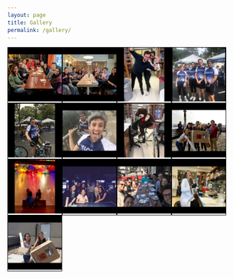 ```yaml
---
layout: page
title: Gallery
permalink: /gallery/
---
```


<style>

.responsive {
  padding: 0 auto;
  border: 1px solid black;
  float: left;
  width: 24%;
  visibility:visible;
}
.responsive:hover {
  border: 1px solid white; 
}

.responsive-m {
  padding: 0 auto;
  float: left;
  border: 0px;
  width:100%;
  display:none;
}

@media (max-width:800px) {
  .responsive {
    display:none;
  }
  .responsive-m {
    display:inline;
  } 
}

a.lightbox img {
  height: 150px;
  border: 3px solid white;
  box-shadow: 0px 0px 8px rgba(0,0,0,.3);
  margin: 94px 20px 20px 20px;
}


.lightbox-target {
  z-index:999999;
  position:absolute;
  width:100%;
  left:0;
  top:0;
  text-align:center;
  background: rgba(0,0,0,1);
  opacity: 1;
  -webkit-transition: opacity .5s ease-in-out;
  -moz-transition: opacity .5s ease-in-out;
  -o-transition: opacity .5s ease-in-out;
  transition: opacity .5s ease-in-out;
}

.lightbox-target img {
  margin: 0 auto;
  display:block;
  position: absolute;
  top:0;
  left:0;
  right:0;
  bottom: 0;
  max-height: 0%;
  max-width: 0%;
  box-shadow: 0px 0px 8px rgba(0,0,0,.3);
  box-sizing: border-box;
  overflow:hidden;
  -webkit-transition: .5s ease-in-out;
  -moz-transition: .5s ease-in-out;
  -o-transition: .5s ease-in-out;
  transition: .5s ease-in-out;
}

a.lightbox-close {
  display: block;
  width:50px;
  height:50px;
  box-sizing: border-box;
  color: black;
  text-decoration: none;
  position: absolute;
  top: -80px;
  right: 0;
  -webkit-transition: .5s ease-in-out;
  -moz-transition: .5s ease-in-out;
  -o-transition: .5s ease-in-out;
  transition: .5s ease-in-out;
}

a.lightbox-close:before {
  content: "";
  display: block;
  height: 30px;
  width: 1px;
  background: white;
  position: absolute;
  left: 26px;
  top:10px;
  -webkit-transform:rotate(45deg);
  -moz-transform:rotate(45deg);
  -o-transform:rotate(45deg);
  transform:rotate(45deg);
}

a.lightbox-close:after {
  content: "";
  display: block;
  height: 30px;
  width: 1px;
  background: white;
  position: absolute;
  left: 26px;
  top:10px;
  -webkit-transform:rotate(-45deg);
  -moz-transform:rotate(-45deg);
  -o-transform:rotate(-45deg);
  transform:rotate(-45deg);
}

.lightbox-target:target {
  opacity: 1;
  display:block;
  height:200vh;
  top: 0;
  bottom: 0;
}

.lightbox-target:target img {
  max-height: 100%;
  max-width: 100%;
}

.lightbox-target:target a.lightbox-close {
  top: 0px;
}

</style>

<div class="responsive-m"><img src="/assets/img/gallery/13.png"></div>
<div class="responsive-m"><img src="/assets/img/gallery/12.png"></div>
<div class="responsive-m"><img src="/assets/img/gallery/11.png"></div>
<div class="responsive-m"><img src="/assets/img/gallery/10.png"></div>
<div class="responsive-m"><img src="/assets/img/gallery/9.png"></div>
<div class="responsive-m"><img src="/assets/img/gallery/8.png"></div>
<div class="responsive-m"><img src="/assets/img/gallery/7.png"></div>
<div class="responsive-m"><img src="/assets/img/gallery/6.png"></div>
<div class="responsive-m"><img src="/assets/img/gallery/5.png"></div>
<div class="responsive-m"><img src="/assets/img/gallery/4.png"></div>
<div class="responsive-m"><img src="/assets/img/gallery/3.png"></div>
<div class="responsive-m"><img src="/assets/img/gallery/2.png"></div>
<div class="responsive-m"><img src="/assets/img/gallery/1.png"></div>

<a class="responsive" href="#13"><img src="/assets/img/gallery/13.png"></a>
<a class="responsive" href="#12"><img src="/assets/img/gallery/12.png"></a>
<a class="responsive" href="#11"><img src="/assets/img/gallery/11.png"></a>
<a class="responsive" href="#10"><img src="/assets/img/gallery/10.png"></a>
<a class="responsive" href="#9"><img src="/assets/img/gallery/9.png"></a>
<a class="responsive" href="#8"><img src="/assets/img/gallery/8.png"></a>
<a class="responsive" href="#7"><img src="/assets/img/gallery/7.png"></a>
<a class="responsive" href="#6"><img src="/assets/img/gallery/6.png"></a>
<a class="responsive" href="#5"><img src="/assets/img/gallery/5.png"></a>
<a class="responsive" href="#4"><img src="/assets/img/gallery/4.png"></a>
<a class="responsive" href="#3"><img src="/assets/img/gallery/3.png"></a>
<a class="responsive" href="#2"><img src="/assets/img/gallery/2.png"></a>
<a class="responsive" href="#1"><img src="/assets/img/gallery/1.png"></a>

<div class="lightbox-target" id="13">
   <img src="/assets/img/gallery/13.png"/>
   <a class="lightbox-close" href="#"></a>
</div>
<div class="lightbox-target" id="12">
   <img src="/assets/img/gallery/12.png"/>
   <a class="lightbox-close" href="#"></a>
</div>
<div class="lightbox-target" id="11">
   <img src="/assets/img/gallery/11.png"/>
   <a class="lightbox-close" href="#"></a>
</div>
<div class="lightbox-target" id="10">
   <img src="/assets/img/gallery/10.png"/>
   <a class="lightbox-close" href="#"></a>
</div>
<div class="lightbox-target" id="9">
   <img src="/assets/img/gallery/9.png"/>
   <a class="lightbox-close" href="#"></a>
</div>
<div class="lightbox-target" id="8">
   <img src="/assets/img/gallery/8.png"/>
   <a class="lightbox-close" href="#"></a>
</div>
<div class="lightbox-target" id="7">
   <img src="/assets/img/gallery/7.png"/>
   <a class="lightbox-close" href="#"></a>
</div>
<div class="lightbox-target" id="6">
   <img src="/assets/img/gallery/6.png"/>
   <a class="lightbox-close" href="#"></a>
</div>
<div class="lightbox-target" id="5">
   <img src="/assets/img/gallery/5.png"/>
   <a class="lightbox-close" href="#"></a>
</div>
<div class="lightbox-target" id="4">
   <img src="/assets/img/gallery/4.png"/>
   <a class="lightbox-close" href="#"></a>
</div>
<div class="lightbox-target" id="3">
   <img src="/assets/img/gallery/3.png"/>
   <a class="lightbox-close" href="#"></a>
</div>
<div class="lightbox-target" id="2">
   <img src="/assets/img/gallery/2.png"/>
   <a class="lightbox-close" href="#"></a>
</div>
<div class="lightbox-target" id="1">
   <img src="/assets/img/gallery/1.png"/>
   <a class="lightbox-close" href="#"></a>
</div>

